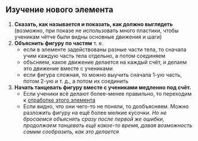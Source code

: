 ## Изучение нового элемента
1. **Сказать, как называется и показать, как должно выглядеть** (возможно, при показе не использовать много пластики, чтобы ученикам чётче были видны основные движения и шаги)
2. **Объяснить фигуру по частям** т. е.
	 - если в элементе задействованы разные части тела, то сначала учим каждую часть тела отдельно, а потом соединяем
	- объсняем, какое движение делается на каждый счёт, и делаем это движение вместе с учениками
	- если фигура сложная, то можно выучить сначала 1-ую часть, потом 2-ую и т. д., а потом их соединить
3. **Начать танцевать фигуру вместе с учениками медленно под счёт.** 
	- Если ученики всё делают более-менее правильно, то переходим к [отработке этого элемента](001c%20Отработка.md)
	- Если видно, что они чего-то не поняли, то дообъясняем. Можно разложить фигуру на ещё более мелкие кусочки. *Но не бросаемся объяснять сразу после первой же ошибки, продолжаем танцевать ещё какое-то время, давая возможность самим сообразить, как это делается*